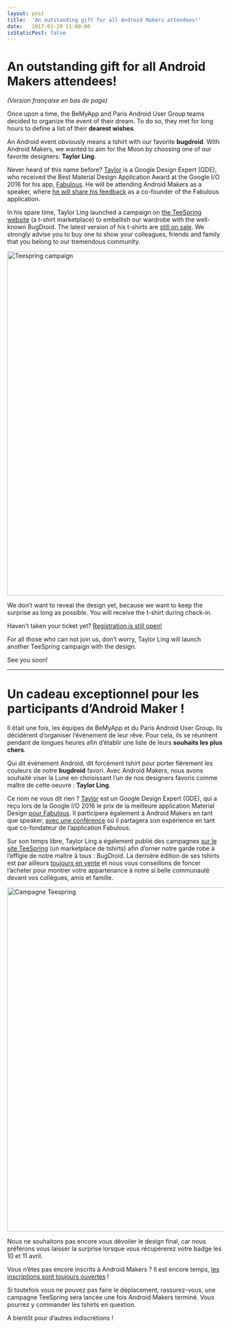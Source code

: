 ```yaml
---
layout: post
title:  'An outstanding gift for all Android Makers attendees!'
date:   2017-03-29 11:00:00
isStaticPost: false
---
```

An outstanding gift for all Android Makers attendees!
===================
*(Version française en bas de page)*

Once upon a time, the BeMyApp and Paris Android User Group teams decided to organize the event of their dream. To do so, they met for long hours to define a list of their **dearest wishes**.

An Android event obviously means a tshirt with our favorite **bugdroid**. With Android Makers, we wanted to aim for the Moon by choosing one of our favorite designers: **Taylor Ling**.

Never heard of this name before? [Taylor](https://twitter.com/taylorling) is a Google Design Expert (GDE), who received the Best Material Design Application Award at the Google I/O 2016 for his app, [Fabulous](https://play.google.com/store/apps/details?id=co.thefabulous.app). He will be attending Android Makers as a speaker, where [he will share his feedback](http://androidmakers.fr/speakers/) as a co-founder of the Fabulous application.

In his spare time, Taylor Ling launched a campaign on [the TeeSpring website](https://teespring.com/fr/stores/droidtee) (a t-shirt marketplace) to embellish our wardrobe with the well-known BugDroid. The latest version of his t-shirts are [still on sale](https://teespring.com/fr/fragmented?tsmac=store&tsmic=droidtee#pid=369&cid=6513&sid=front). We strongly advise you to buy one to show your colleagues, friends and family that you belong to our tremendous community.

<img src="{{ site.url }}/img/posts/tshirts/teespring.png" alt="Teespring campaign" style="width: 800px;">

We don’t want to reveal the design yet, because we want to keep the surprise as long as possible. You will receive the t-shirt during check-in.

Haven’t taken your ticket yet? [Registration is still open!](https://www.eventbrite.com/e/android-makers-1st-edition-tickets-29579435889)

For all those who can not join us, don’t worry, Taylor Ling will launch another TeeSpring campaign with the  design.


See you soon!


----------

Un cadeau exceptionnel pour les participants d’Android Maker !
===================

Il était une fois, les équipes de BeMyApp et du Paris Android User Group. Ils décidèrent d’organiser l’événement de leur rêve. Pour cela, ils se réunirent pendant de longues heures afin d’établir une liste de leurs **souhaits les plus chers**.

Qui dit événement Android, dit forcément tshirt pour porter fièrement les couleurs de notre **bugdroid** favori. Avec Android Makers, nous avons souhaité viser la Lune en choisissant l’un de nos designers favoris comme maître de cette oeuvre : **Taylor Ling**.

Ce nom ne vous dit rien ? [Taylor](https://twitter.com/taylorling?lang=fr) est un Google Design Expert (GDE), qui a reçu lors de la Google I/O 2016 le prix de la meilleure application Material Design [pour Fabulous](https://play.google.com/store/apps/details?id=co.thefabulous.app). Il participera également à Android Makers en tant que speaker, [avec une conférence](http://androidmakers.fr/speakers/) où il partagera son expérience en tant que co-fondateur de l’application Fabulous.

Sur son temps libre, Taylor Ling a également publié des campagnes [sur le site TeeSpring](https://teespring.com/fr/stores/droidtee) (un marketplace de tshirts) afin d’orner notre garde robe à l’effigie de notre maître à tous : BugDroid. La dernière édition de ses tshirts est par ailleurs [toujours en vente](https://teespring.com/fr/fragmented?tsmac=store&tsmic=droidtee#pid=369&cid=6513&sid=front) et nous vous conseillons de foncer l’acheter pour montrer votre appartenance à notre si belle communauté devant vos collègues, amis et famille.

<img src="{{ site.url }}/img/posts/tshirts/teespring.png" alt="Campagne Teespring" style="width: 800px;">

Nous ne souhaitons pas encore vous dévoiler le design final, car nous préférons vous laisser la surprise lorsque vous récupérerez votre badge les 10 et 11 avril.

Vous n’êtes pas encore inscrits à Android Makers ? Il est encore temps, [les inscriptions sont toujours ouvertes](https://www.eventbrite.com/e/android-makers-1st-edition-tickets-29579435889) !

Si toutefois vous ne pouvez pas faire le déplacement, rassurez-vous, une campagne TeeSpring sera lancée une fois Android Makers terminé. Vous pourrez y commander les tshirts en question.

A bientôt pour d’autres indiscrétions !
